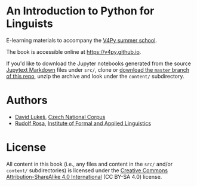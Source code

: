 # An Introduction to Python for Linguists

E-learning materials to accompany the [V4Py summer
school](https://ufal.mff.cuni.cz/v4py).

The book is accessible online at <https://v4py.github.io>.

If you'd like to download the Jupyter notebooks generated from the
source [Jupytext Markdown](https://jupytext.readthedocs.io/) files under
`src/`, clone or [download the `master` branch of this
repo](https://github.com/v4py/v4py.github.io/archive/master.zip), unzip
the archive and look under the `content/` subdirectory.

# Authors

- [David Lukeš](https://github.com/dlukes), [Czech National
  Corpus](https://korpus.cz)
- [Rudolf Rosa](https://github.com/ptakopysk), [Institute of Formal and
  Applied Linguistics](https://ufal.mff.cuni.cz)

# License

All content in this book (i.e., any files and content in the `src/`
and/or `content/` subdirectories) is licensed under the [Creative
Commons Attribution-ShareAlike 4.0
International](https://creativecommons.org/licenses/by-sa/4.0/) (CC
BY-SA 4.0) license.
